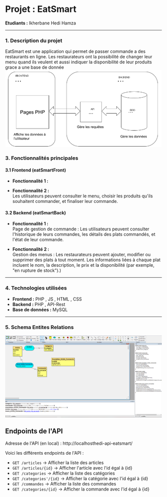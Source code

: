 # **Projet : EatSmart**

**Etudiants :** Ikherbane Hedi Hamza

---

### **1. Description du projet**
 EatSmart est une application qui permet de passer commande a des restaurants en ligne. Les restaurateurs ont la possibilité de changer leur menu quand ils veulent et aussi indiquer la disponibilité de leur produits grace a une base de donnée
<img src="./assets/img/Screenshot_1.png">

### **3. Fonctionnalités principales**

#### **3.1 Frontend (eatSmartFront)**

- **Fonctionnalité 1 :**  

  
- **Fonctionnalité 2 :**  
  Les utilisateurs peuvent consulter le menu, choisir les produits qu'ils souhaitent commander, et finaliser leur commande.
  
#### **3.2 Backend (eatSmartBack)**

- **Fonctionnalité 1 :**  
  Page de gestion de commande : Les utilisateurs peuvent consulter l'historique de leurs commandes, les détails des plats commandés, et l'état de leur commande.
  
- **Fonctionnalité 2 :**  
 Gestion des menus : Les restaurateurs peuvent ajouter, modifier ou supprimer des plats à tout moment. Les informations liées à chaque plat incluent le nom, la description, le prix et la disponibilité (par exemple, "en rupture de stock").)

---

### **4. Technologies utilisées**

- **Frontend :** PHP , JS , HTML , CSS
- **Backend :** PHP , API-Rest
- **Base de données :** MySQL

---
### **5. Schema Entites Relations**
<img src="./assets/img/Screenshot_2.png">

## Endpoints de l'API

Adresse de l'API (en local) : http://localhosthedi-api-eatsmart/

Voici les différents endpoints de l'API : 
- `GET /articles` → Afficher la liste des articles
- `GET /articles/{id}` → Afficher l'article avec l'id égal à {id}
- `GET /categories` → Afficher la liste des catégories
- `GET /categories'/{id}` → Afficher la catégorie avec l'id égal à {id}
- `GET /commandes` → Afficher la liste des commandes
- `GET /categories/{id}` → Afficher la commande avec l'id égal à {id}
